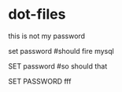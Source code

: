 # dot-files

this is not my password

set password #should fire mysql


SET password #so should that

SET PASSWORD
fff
